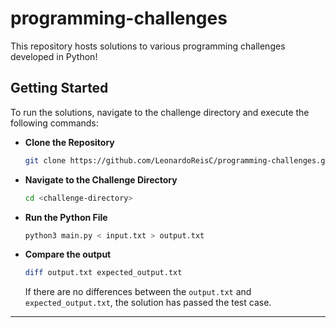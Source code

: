 # programming-challenges

This repository hosts solutions to various programming challenges developed in Python!

## Getting Started

To run the solutions, navigate to the challenge directory and execute the following commands:

- **Clone the Repository**

  ```bash
  git clone https://github.com/LeonardoReisC/programming-challenges.git
  ```

- **Navigate to the Challenge Directory**

  ```bash
  cd <challenge-directory>
  ```

- **Run the Python File**

  ```bash
  python3 main.py < input.txt > output.txt
  ```

- **Compare the output**

  ```bash
  diff output.txt expected_output.txt
  ```

  If there are no differences between the `output.txt` and `expected_output.txt`, the solution has passed the test case.

***

